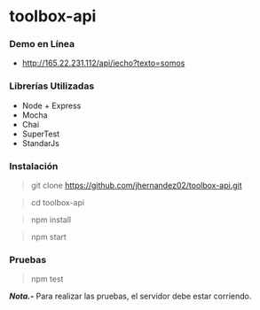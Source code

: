 # toolbox-api

### Demo en Línea
- http://165.22.231.112/api/iecho?texto=somos

### Librerías Utilizadas
- Node + Express
- Mocha
- Chai
- SuperTest
- StandarJs

### Instalación
>git clone https://github.com/jhernandez02/toolbox-api.git

>cd toolbox-api

>npm install

>npm start

### Pruebas
> npm test

***Nota.-*** Para realizar las pruebas, el servidor debe estar corriendo.